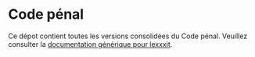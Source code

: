 # Code pénal

Ce dépot contient toutes les versions consolidées du Code pénal. Veuillez consulter la [documentation générique pour lexxxit](https://github.com/lexxxit/documentation).
